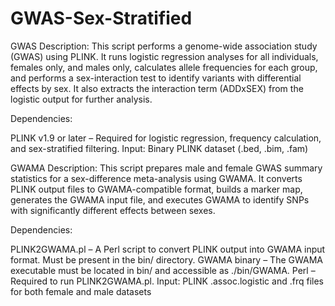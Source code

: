 # GWAS-Sex-Stratified
GWAS 
Description:
This script performs a genome-wide association study (GWAS) using PLINK. It runs logistic regression analyses for all individuals, females only, and males only, calculates allele frequencies for each group, and performs a sex-interaction test to identify variants with differential effects by sex. It also extracts the interaction term (ADDxSEX) from the logistic output for further analysis.

Dependencies:

PLINK v1.9 or later – Required for logistic regression, frequency calculation, and sex-stratified filtering.
Input: Binary PLINK dataset (.bed, .bim, .fam)

GWAMA
Description:
This script prepares male and female GWAS summary statistics for a sex-difference meta-analysis using GWAMA. It converts PLINK output files to GWAMA-compatible format, builds a marker map, generates the GWAMA input file, and executes GWAMA to identify SNPs with significantly different effects between sexes.

Dependencies:

PLINK2GWAMA.pl – A Perl script to convert PLINK output into GWAMA input format. Must be present in the bin/ directory.
GWAMA binary – The GWAMA executable must be located in bin/ and accessible as ./bin/GWAMA.
Perl – Required to run PLINK2GWAMA.pl.
Input: PLINK .assoc.logistic and .frq files for both female and male datasets
